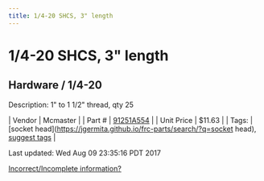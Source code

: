 ```yaml
---
title: 1/4-20 SHCS, 3" length
---
```


# 1/4-20 SHCS, 3" length
## Hardware / 1/4-20
Description: 	1" to 1 1/2" thread, qty 25 

| Vendor | Mcmaster | 
| Part # | [91251A554](https://www.mcmaster.com/#91251A554) | 
| Unit Price | $11.63 | 
| Tags: | [socket head](https://jgermita.github.io/frc-parts/search/?q=socket head), [suggest tags](https://docs.google.com/forms/d/e/1FAIpQLSeWyY8v3RgOty-MyWmh9U0iivNYN_molChYyS-0U-o-kOAv_g/viewform) | 

Last updated: Wed Aug 09 23:35:16 PDT 2017

 [Incorrect/Incomplete information?](https://docs.google.com/forms/d/e/1FAIpQLSeWyY8v3RgOty-MyWmh9U0iivNYN_molChYyS-0U-o-kOAv_g/viewform)